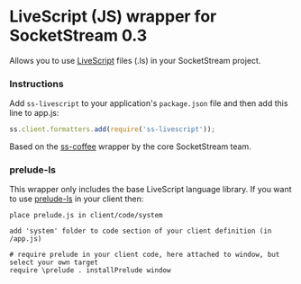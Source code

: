 # LiveScript (JS) wrapper for SocketStream 0.3

Allows you to use [LiveScript](http://gkz.github.com/LiveScript) files (.ls) in your SocketStream project.


### Instructions

Add `ss-livescript` to your application's `package.json` file and then add this line to app.js:

```javascript
ss.client.formatters.add(require('ss-livescript'));
```

Based on the [ss-coffee](https://github.com/socketstream/ss-coffee) wrapper by the core SocketStream team.

### prelude-ls

This wrapper only includes the base LiveScript language library. If you want to use [prelude-ls](http://gkz.github.com/prelude-ls/) 
in your client then:

    place prelude.js in client/code/system
    
    add 'system' folder to code section of your client definition (in /app.js)
    
    # require prelude in your client code, here attached to window, but select your own target
    require \prelude . installPrelude window
    
